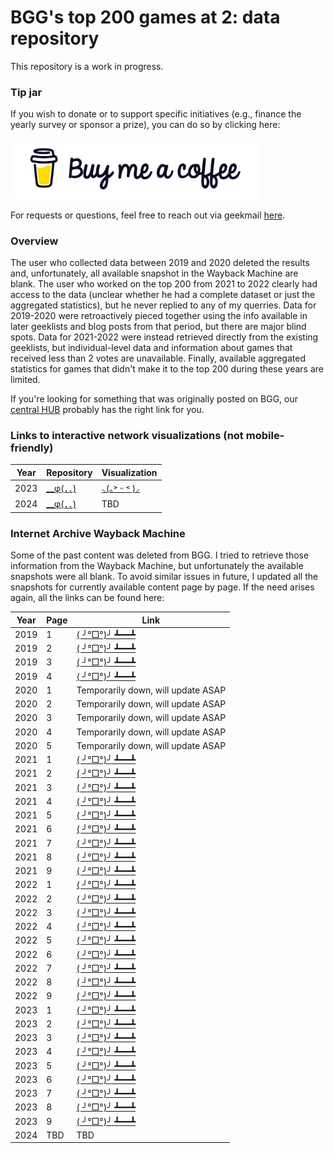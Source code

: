 # BGG's top 200 games at 2: data repository
This repository is a work in progress.

### Tip jar
If you wish to donate or to support specific initiatives (e.g., finance the yearly survey or sponsor a prize), you can do so by clicking here:

[<img src="images/bmc-logo.png" alt="Alt text" title="Donations" width="400">](https://www.buymeacoffee.com/dr_bewd)

For requests or questions, feel free to reach out via geekmail [here](https://boardgamegeek.com/user/Dr_Bewd).

### Overview
The user who collected data between 2019 and 2020 deleted the results and, unfortunately, all available snapshot in the Wayback Machine are blank. The user who worked on the top 200 from 2021 to 2022 clearly had access to the data (unclear whether he had a complete dataset or just the aggregated statistics), but he never replied to any of my querries. Data for 2019-2020 were retroactively pieced together using the info available in later geeklists and blog posts from that period, but there are major blind spots. Data for 2021-2022 were instead retrieved directly from the existing geeklists, but individual-level data and information about games that received less than 2 votes are unavailable. Finally, available aggregated statistics for games that didn't make it to the top 200 during these years are limited.

If you're looking for something that was originally posted on BGG, our [central HUB](https://boardgamegeek.com/thread/3430158/top-games-with-two-central-hub-thread) probably has the right link for you.

### Links to interactive network visualizations (not mobile-friendly)
| Year | Repository | Visualization |
| --- | --- | --- |
| 2023 | [__φ(．．)](https://github.com/DrBewd/BGG_top200_at_2_2023) | [⸜(｡˃ ᵕ ˂ )⸝](https://drbewd.github.io/BGG_top200_at_2_2023/#) |
| 2024 | [__φ(．．)](https://github.com/DrBewd/BGG_top200_at_2_2024) | TBD |

### Internet Archive Wayback Machine
Some of the past content was deleted from BGG. I tried to retrieve those information from the Wayback Machine, but unfortunately the available snapshots were all blank. To avoid similar issues in future, I updated all the snapshots for currently available content page by page. If the need arises again, all the links can be found here:

| Year | Page | Link |
| --- | --- | --- |
| 2019 | 1 | [( ╯°□°)╯ ┻━━┻](https://web.archive.org/web/20240000000000*/https://boardgamegeek.com/geeklist/330084/peoples-choice-two-archival-series-2019) |
| 2019 | 2 | [( ╯°□°)╯ ┻━━┻](https://web.archive.org/web/20240000000000*/https://boardgamegeek.com/geeklist/330084/peoples-choice-two-archival-series-2019?page=2) |
| 2019 | 3 | [( ╯°□°)╯ ┻━━┻](https://web.archive.org/web/20240000000000*/https://boardgamegeek.com/geeklist/330084/peoples-choice-two-archival-series-2019?page=3) |
| 2019 | 4 | [( ╯°□°)╯ ┻━━┻](https://web.archive.org/web/20240000000000*/https://boardgamegeek.com/geeklist/330084/peoples-choice-two-archival-series-2019?page=4) |
| 2020 | 1 | Temporarily down, will update ASAP | 
| 2020 | 2 | Temporarily down, will update ASAP |
| 2020 | 3 | Temporarily down, will update ASAP |
| 2020 | 4 | Temporarily down, will update ASAP |
| 2020 | 5 | Temporarily down, will update ASAP |
| 2021 | 1 | [( ╯°□°)╯ ┻━━┻](https://web.archive.org/web/20240000000000*/https://boardgamegeek.com/geeklist/292379/2021-peoples-choice-top-games-two-1-200) |
| 2021 | 2 | [( ╯°□°)╯ ┻━━┻](https://web.archive.org/web/20240000000000*/https://boardgamegeek.com/geeklist/292379/2021-peoples-choice-top-games-two-1-200?page=2) |
| 2021 | 3 | [( ╯°□°)╯ ┻━━┻](https://web.archive.org/web/20240000000000*/https://boardgamegeek.com/geeklist/292379/2021-peoples-choice-top-games-two-1-200?page=3) |
| 2021 | 4 | [( ╯°□°)╯ ┻━━┻](https://web.archive.org/web/20240000000000*/https://boardgamegeek.com/geeklist/292379/2021-peoples-choice-top-games-two-1-200?page=4) |
| 2021 | 5 | [( ╯°□°)╯ ┻━━┻](https://web.archive.org/web/20240000000000*/https://boardgamegeek.com/geeklist/292379/2021-peoples-choice-top-games-two-1-200?page=5) |
| 2021 | 6 | [( ╯°□°)╯ ┻━━┻](https://web.archive.org/web/20240000000000*/https://boardgamegeek.com/geeklist/292379/2021-peoples-choice-top-games-two-1-200?page=6) |
| 2021 | 7 | [( ╯°□°)╯ ┻━━┻](https://web.archive.org/web/20240000000000*/https://boardgamegeek.com/geeklist/292379/2021-peoples-choice-top-games-two-1-200?page=7) |
| 2021 | 8 | [( ╯°□°)╯ ┻━━┻](https://web.archive.org/web/20240000000000*/https://boardgamegeek.com/geeklist/292379/2021-peoples-choice-top-games-two-1-200?page=8) |
| 2021 | 9 | [( ╯°□°)╯ ┻━━┻](https://web.archive.org/web/20240000000000*/https://boardgamegeek.com/geeklist/292379/2021-peoples-choice-top-games-two-1-200?page=9) |
| 2022 | 1 | [( ╯°□°)╯ ┻━━┻](https://web.archive.org/web/20240000000000*/https://boardgamegeek.com/geeklist/307302/2022-peoples-choice-top-games-two-1-200) |
| 2022 | 2 | [( ╯°□°)╯ ┻━━┻](https://web.archive.org/web/20240000000000*/https://boardgamegeek.com/geeklist/307302/2022-peoples-choice-top-games-two-1-200?page=2) |
| 2022 | 3 | [( ╯°□°)╯ ┻━━┻](https://web.archive.org/web/20240515000000*/https://boardgamegeek.com/geeklist/307302/2022-peoples-choice-top-games-two-1-200?page=3) |
| 2022 | 4 | [( ╯°□°)╯ ┻━━┻](https://web.archive.org/web/20240515000000*/https://boardgamegeek.com/geeklist/307302/2022-peoples-choice-top-games-two-1-200?page=4) |
| 2022 | 5 | [( ╯°□°)╯ ┻━━┻](https://web.archive.org/web/20240515000000*/https://boardgamegeek.com/geeklist/307302/2022-peoples-choice-top-games-two-1-200?page=5) |
| 2022 | 6 | [( ╯°□°)╯ ┻━━┻](https://web.archive.org/web/20240515000000*/https://boardgamegeek.com/geeklist/307302/2022-peoples-choice-top-games-two-1-200?page=6) |
| 2022 | 7 | [( ╯°□°)╯ ┻━━┻](https://web.archive.org/web/20240515000000*/https://boardgamegeek.com/geeklist/307302/2022-peoples-choice-top-games-two-1-200?page=7) |
| 2022 | 8 | [( ╯°□°)╯ ┻━━┻](https://web.archive.org/web/20240515000000*/https://boardgamegeek.com/geeklist/307302/2022-peoples-choice-top-games-two-1-200?page=8) |
| 2022 | 9 | [( ╯°□°)╯ ┻━━┻](https://web.archive.org/web/20240515000000*/https://boardgamegeek.com/geeklist/307302/2022-peoples-choice-top-games-two-1-200?page=9) |
| 2023 | 1 | [( ╯°□°)╯ ┻━━┻](https://web.archive.org/web/20240000000000*/https://boardgamegeek.com/geeklist/328691/2023-peoples-choice-top-games-two-200-1) |
| 2023 | 2 | [( ╯°□°)╯ ┻━━┻](https://web.archive.org/web/20240000000000*/https://boardgamegeek.com/geeklist/328691/2023-peoples-choice-top-games-two-200-1?page=2) |
| 2023 | 3 | [( ╯°□°)╯ ┻━━┻](https://web.archive.org/web/20240000000000*/https://boardgamegeek.com/geeklist/328691/2023-peoples-choice-top-games-two-200-1?page=3) |
| 2023 | 4 | [( ╯°□°)╯ ┻━━┻](https://web.archive.org/web/20240000000000*/https://boardgamegeek.com/geeklist/328691/2023-peoples-choice-top-games-two-200-1?page=4) |
| 2023 | 5 | [( ╯°□°)╯ ┻━━┻](https://web.archive.org/web/20240000000000*/https://boardgamegeek.com/geeklist/328691/2023-peoples-choice-top-games-two-200-1?page=5) |
| 2023 | 6 | [( ╯°□°)╯ ┻━━┻](https://web.archive.org/web/20240000000000*/https://boardgamegeek.com/geeklist/328691/2023-peoples-choice-top-games-two-200-1?page=6) |
| 2023 | 7 | [( ╯°□°)╯ ┻━━┻](https://web.archive.org/web/20240000000000*/https://boardgamegeek.com/geeklist/328691/2023-peoples-choice-top-games-two-200-1?page=7) |
| 2023 | 8 | [( ╯°□°)╯ ┻━━┻](https://web.archive.org/web/20240000000000*/https://boardgamegeek.com/geeklist/328691/2023-peoples-choice-top-games-two-200-1?page=8) |
| 2023 | 9 | [( ╯°□°)╯ ┻━━┻](https://web.archive.org/web/20240000000000*/https://boardgamegeek.com/geeklist/328691/2023-peoples-choice-top-games-two-200-1?page=9) |
| 2024 | TBD | TBD |
